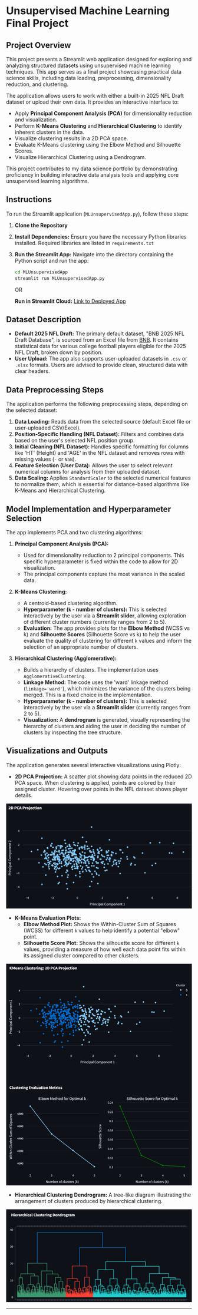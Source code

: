 # Unsupervised Machine Learning Final Project

## Project Overview

This project presents a Streamlit web application designed for exploring and analyzing structured datasets using unsupervised machine learning techniques. This app serves as a final project showcasing practical data science skills, including data loading, preprocessing, dimensionality reduction, and clustering.

The application allows users to work with either a built-in 2025 NFL Draft dataset or upload their own data. It provides an interactive interface to:
- Apply **Principal Component Analysis (PCA)** for dimensionality reduction and visualization.
- Perform **K-Means Clustering** and **Hierarchical Clustering** to identify inherent clusters in the data.
- Visualize clustering results in a 2D PCA space.
- Evaluate K-Means clustering using the Elbow Method and Silhouette Scores.
- Visualize Hierarchical Clustering using a Dendrogram.

This project contributes to my data science portfolio by demonstrating proficiency in building interactive data analysis tools and applying core unsupervised learning algorithms.

## Instructions

To run the Streamlit application (`MLUnsupervisedApp.py`), follow these steps:

1.  **Clone the Repository**

2.  **Install Dependencies:** Ensure you have the necessary Python libraries installed. Required libraries are listed in `requirements.txt`

4.  **Run the Streamlit App:** Navigate into the directory containing the Python script and run the app:
    ```bash
    cd MLUnsupervisedApp
    streamlit run MLUnsupervisedApp.py
    ```
    OR

    **Run in Streamlit Cloud:** [Link to Deployed App](https://petko-data-science-portfolio-74dezpd6ygwclv3ny2ifsk.streamlit.app/)

## Dataset Description

* **Default 2025 NFL Draft:** The primary default dataset, "BNB 2025 NFL Draft Database", is sourced from an Excel file from [BNB](https://bnbfootball.com/database/). It contains statistical data for various college football players eligible for the 2025 NFL Draft, broken down by position.
* **User Upload:** The app also supports user-uploaded datasets in `.csv` or `.xlsx` formats. Users are advised to provide clean, structured data with clear headers.

## Data Preprocessing Steps

The application performs the following preprocessing steps, depending on the selected dataset:

1.  **Data Loading:** Reads data from the selected source (default Excel file or user-uploaded CSV/Excel).
2.  **Position-Specific Handling (NFL Dataset):** Filters and combines data based on the user's selected NFL position group.
3.  **Initial Cleaning (NFL Dataset):** Handles specific formatting for columns like 'HT' (Height) and 'AGE' in the NFL dataset and removes rows with missing values (`-` or `NaN`).
4.  **Feature Selection (User Data):** Allows the user to select relevant numerical columns for analysis from their uploaded dataset.
5.  **Data Scaling:** Applies `StandardScaler` to the selected numerical features to normalize them, which is essential for distance-based algorithms like K-Means and Hierarchical Clustering.

## Model Implementation and Hyperparameter Selection

The app implements PCA and two clustering algorithms:

1.  **Principal Component Analysis (PCA):**
    * Used for dimensionality reduction to 2 principal components. This specific hyperparameter is fixed within the code to allow for 2D visualization.
    * The principal components capture the most variance in the scaled data.

2.  **K-Means Clustering:**
    * A centroid-based clustering algorithm.
    * **Hyperparameter (`k` - number of clusters):** This is selected interactively by the user via a **Streamlit slider**, allowing exploration of different cluster numbers (currently ranges from 2 to 5).
    * **Evaluation:** The app provides plots for the **Elbow Method** (WCSS vs k) and **Silhouette Scores** (Silhouette Score vs k) to help the user evaluate the quality of clustering for different `k` values and inform the selection of an appropriate number of clusters.

3.  **Hierarchical Clustering (Agglomerative):**
    * Builds a hierarchy of clusters. The implementation uses `AgglomerativeClustering`.
    * **Linkage Method:** The code uses the 'ward' linkage method (`linkage='ward'`), which minimizes the variance of the clusters being merged. This is a fixed choice in the implementation.
    * **Hyperparameter (`k` - number of clusters):** This is selected interactively by the user via a **Streamlit slider** (currently ranges from 2 to 5).
    * **Visualization:** A **dendrogram** is generated, visually representing the hierarchy of clusters and aiding the user in deciding the number of clusters by inspecting the tree structure.

## Visualizations and Outputs

The application generates several interactive visualizations using Plotly:

* **2D PCA Projection:** A scatter plot showing data points in the reduced 2D PCA space. When clustering is applied, points are colored by their assigned cluster. Hovering over points in the NFL dataset shows player details.

![2D PCA Plot](Images/PCA_2D_Projection.png)

* **K-Means Evaluation Plots:**
    * **Elbow Method Plot:** Shows the Within-Cluster Sum of Squares (WCSS) for different `k` values to help identify a potential "elbow" point.
    * **Silhouette Score Plot:** Shows the silhouette score for different `k` values, providing a measure of how well each data point fits within its assigned cluster compared to other clusters.

![K-Means Visuals](K-Means_Visuals.png)

* **Hierarchical Clustering Dendrogram:** A tree-like diagram illustrating the arrangement of clusters produced by hierarchical clustering.

![Hierarchical Clustering Dendrogram](Hierarchical_Clustering_Dendrogram.png)

---
